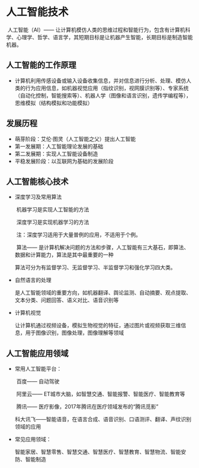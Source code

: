 # 人工智能技术

​		人工智能（AI）—— 让计算机模仿人类的思维过程和智能行为，包含有计算机科学、心理学、哲学、语言学，其短期目标是让机器产生智能，长期目标是制造智能机器。

## 人工智能的工作原理

- 计算机利用传感设备或输入设备收集信息，并对信息进行分析、处理、模仿人类的行为应用信息，如机器视觉应用（指纹识别，视网膜识别等）、专家系统（自动化控制，智能搜索等）、机器人学（图像和语言识别，遗传学编程等），思维模拟（结构模拟和功能模拟）

## 发展历程

- 萌芽阶段：艾伦·图灵（人工智能之父）提出人工智能
- 第一发展期：人工智能理论发展的基础
- 第二发展期：实现人工智能设备制造
- 平稳发展阶段：以互联网为基础的发展阶段

## 人工智能核心技术

- 深度学习及常用算法

  ​	机器学习是实现人工智能的方法

  ​	深度学习是实现机器学习的方法

  ​	注：深度学习适用于大量普例的应用，不适用于个例。

  ​	算法—— 是计算机解决问题的方法和步骤，人工智能有三大基石，即算法、数据和计算能力，算法是其中最重要的一种

  ​	算法可分为有监督学习、无监督学习、半监督学习和强化学习四大类。

- 自然语言的处理

  ​	是人工智能领域的重要方向，如机器翻译、舆论监测、自动摘要、观点提取、文本分类、问题回答、语义对比、语音识别等

- 计算机视觉

  ​	让计算机通过视频设备，模拟生物视觉的特征，通过图片或视频获取三维信息，用于图像识别，图像处理，图像理解等领域

## 人工智能应用领域

- 常用人工智能平台：

  ​	百度—— 自动驾驶

  ​	阿里云—— ET城市大脑，如智慧交通、智能报警、智能医疗、智能教育等

  ​	腾讯—— 医疗影像，2017年腾讯在医疗领域发布的“腾讯觅影”

  ​	科大讯飞——智能语音，在语言合成、语音识别、口语测评、翻译、声纹识别领域的应用

- 常见应用领域：

  ​	智能家居、智慧零售、智慧交通、智慧医疗、智慧教育、智慧物流、智能安防、智能制造